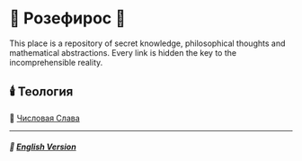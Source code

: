 # 🌹 Розефирос 🌹
This place is a repository of secret knowledge, philosophical thoughts and mathematical abstractions. Every link is hidden the key to the incomprehensible reality.
## 🕯️ Теология
🧮 [Числовая Слава](numericalglory.md)

***

##### 🗽 [English Version](index.md)

